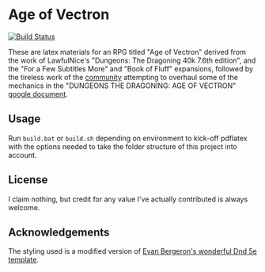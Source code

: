 # Age of Vectron

[![Build Status][travis-status]][travis-build]

These are latex materials for an RPG titled "Age of Vectron" derived from the work of LawfulNice's "Dungeons: The Dragoning 40k 7.6th edition", and the "For a Few Subtitles More" and "Book of Fluff" expansions, followed by the tireless work of the [community][zetaboards] attempting to overhaul some of the mechanics in the "DUNGEONS THE DRAGONING: AGE OF VECTRON" [google document][aov-gdoc].

## Usage

Run `build.bat` or `build.sh` depending on environment to kick-off pdflatex with the options needed to take the folder structure of this project into account.

## License

I claim nothing, but credit for any value I've actually contributed is always welcome.

## Acknowledgements

The styling used is a modified version of [Evan Bergeron's wonderful Dnd 5e template][latex-template]. <!-- TODO: Add the rest. -->

[travis-build]: https://travis-ci.org/Tzrlk/latex-age-of-vectron
[travis-status]: https://travis-ci.org/Tzrlk/latex-age-of-vectron.svg?branch=master
[zetaboards]: http://s4.zetaboards.com/LawfulNice
[aov-gdoc]: https://docs.google.com/document/d/1wKfbJBrHbZ9KCXho6zI2M7C_cAkGtyq8zzGeuqi_6Fw/edit
[latex-template]: https://github.com/evanbergeron/DND-5e-LaTeX-Template
